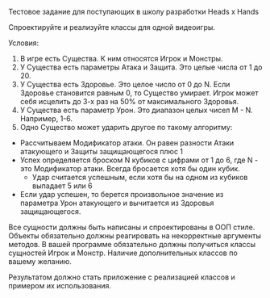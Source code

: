 Тестовое задание для поступающих в школу разработки Heads x Hands

Спроектируйте и реализуйте классы для одной видеоигры.

Условия:
1) В игре есть Существа. К ним относятся Игрок и Монстры.
2) У Существа есть параметры Атака и Защита. Это целые числа от 1 до 20.
3) У Существа есть Здоровье. Это целое число от 0 до N. Если Здоровье становится равным 0, то Существо умирает. Игрок может себя исцелить до 3-х раз на 50% от максимального Здоровья.
4) У Существа есть параметр Урон. Это диапазон целых чисел M - N. Например, 1-6.
5) Одно Существо может ударить другое по такому алгоритму:
  - Рассчитываем Модификатор атаки. Он равен разности Атаки атакующего и Защиты защищающегося плюс 1
  - Успех определяется броском N кубиков с цифрами от 1 до 6, где N - это Модификатор атаки. Всегда бросается хотя бы один кубик.
    - Удар считается успешным, если хотя бы на одном из кубиков выпадает 5 или 6
  - Если удар успешен, то берется произвольное значение из параметра Урон атакующего и вычитается из Здоровья защищающегося.

Все сущности должны быть написаны и спроектированы в ООП стиле. Объекты обязательно должны реагировать на некорректные аргументы методов.
В вашей программе обязательно должны получиться классы сущностей Игрок и Монстр. Наличие дополнительных классов по вашему желанию.

Результатом должно стать приложение с реализацией классов и примером их использования.



